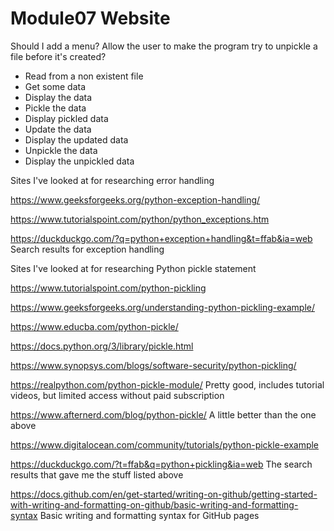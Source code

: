 # Module07 Website

Should I add a menu?  Allow the user to make the program try to unpickle a file before it's created?

- Read from a non existent file
- Get some data
- Display the data
- Pickle the data
- Display pickled data
- Update the data
- Display the updated data
- Unpickle the data
- Display the unpickled data


Sites I've looked at for researching error handling

https://www.geeksforgeeks.org/python-exception-handling/

https://www.tutorialspoint.com/python/python_exceptions.htm

https://duckduckgo.com/?q=python+exception+handling&t=ffab&ia=web Search results for exception handling


Sites I've looked at for researching Python pickle statement

https://www.tutorialspoint.com/python-pickling

https://www.geeksforgeeks.org/understanding-python-pickling-example/

https://www.educba.com/python-pickle/

https://docs.python.org/3/library/pickle.html

https://www.synopsys.com/blogs/software-security/python-pickling/

https://realpython.com/python-pickle-module/  Pretty good, includes tutorial videos, but limited access without paid subscription

https://www.afternerd.com/blog/python-pickle/ A little better than the one above

https://www.digitalocean.com/community/tutorials/python-pickle-example



https://duckduckgo.com/?t=ffab&q=python+pickling&ia=web The search results that gave me the stuff listed above


https://docs.github.com/en/get-started/writing-on-github/getting-started-with-writing-and-formatting-on-github/basic-writing-and-formatting-syntax  Basic writing and formatting syntax for GitHub pages

